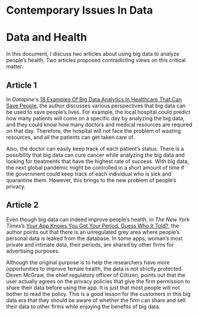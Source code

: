 # Contemporary Issues In Data
# Data and Health
In this document, I discuss two articles about using big data to analyze people’s health. Two articles proposed contradicting views on this critical matter.

## Article 1
In _Datapine_'s [18 Examples Of Big Data Analytics In Healthcare That Can Save People](https://www.datapine.com/blog/big-data-examples-in-healthcare/), the author discusses various perspectives that big data can be used to save people’s lives. For example, the local hospital could predict how many patients will come on a specific day by analyzing the big data, and they could know how many doctors and medical resources are required on that day. Therefore, the hospital will not face the problem of wasting resources, and all the patients can get taken care of.

Also, the doctor can easily keep track of each patient’s status. There is a possibility that big data can cure cancer while analyzing the big data and looking for treatments that have the highest rate of success. With big data, the next global pandemic might be controlled in a short amount of time if the government could keep track of each individual who is sick and quarantine them. However, this brings to the new problem of people’s privacy.

## Article 2
Even though big data can indeed improve people’s health, in _The New York Times_’s [Your App Knows You Got Your Period. Guess Who It Told?](https://www.nytimes.com/2021/01/28/us/period-apps-health-technology-women-privacy.html?searchResultPosition=4), the author points out that there is an unregulated grey area where people’s personal data is leaked from the database. In some apps, woman’s most private and intimate data, their periods, are shared by other firms for advertising purposes.

Although the original purpose is to help the researchers have more opportunities to improve female health, the data is not strictly protected. Deven McGraw, the chief regulatory officer of Ciitizen, points out that the user actually agrees on the privacy policies that give the firm permission to share their data before using the app. It is just that most people will not bother to read the policy. This is a good lesson for the customers in this big data era that they should be aware of whether the firm can share and sell their data to other firms while enjoying the benefits of big data.



